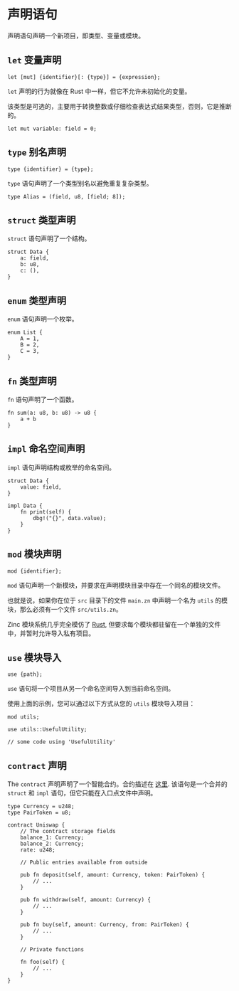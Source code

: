 # 声明语句

声明语句声明一个新项目，即类型、变量或模块。

## `let` 变量声明

`let [mut] {identifier}[: {type}] = {expression};`

`let` 声明的行为就像在 Rust 中一样，但它不允许未初始化的变量。

该类型是可选的，主要用于转换整数或仔细检查表达式结果类型，否则，它是推断的。

```rust,no_run,noplaypen
let mut variable: field = 0;
```

## `type` 别名声明

`type {identifier} = {type};`

`type` 语句声明了一个类型别名以避免重复复杂类型。

```rust,no_run,noplaypen
type Alias = (field, u8, [field; 8]);
```

## `struct` 类型声明

`struct` 语句声明了一个结构。

```rust,no_run,noplaypen
struct Data {
    a: field,
    b: u8,
    c: (),
}
```

## `enum` 类型声明

`enum` 语句声明一个枚举。

```rust,no_run,noplaypen
enum List {
    A = 1,
    B = 2,
    C = 3,
}
```

## `fn` 类型声明

`fn` 语句声明了一个函数。

```rust,no_run,noplaypen
fn sum(a: u8, b: u8) -> u8 {
    a + b
}
```

## `impl` 命名空间声明

`impl` 语句声明结构或枚举的命名空间。

```rust,no_run,noplaypen
struct Data {
    value: field,
}

impl Data {
    fn print(self) {
        dbg!("{}", data.value);
    }
}
```

## `mod` 模块声明

`mod {identifier};`

`mod` 语句声明一个新模块，并要求在声明模块目录中存在一个同名的模块文件。

也就是说，如果你在位于 `src` 目录下的文件 `main.zn` 中声明一个名为 `utils` 的模块，那么必须有一个文件 `src/utils.zn`。

Zinc 模块系统几乎完全模仿了 [Rust](https://doc.rust-lang.org/book/second-edition/ch07-00-modules.html),
但要求每个模块都驻留在一个单独的文件中，并暂时允许导入私有项目。

## `use` 模块导入

`use {path};`

`use` 语句将一个项目从另一个命名空间导入到当前命名空间。

使用上面的示例，您可以通过以下方式从您的 `utils` 模块导入项目：

```rust,no_run,noplaypen
mod utils;

use utils::UsefulUtility;

// some code using 'UsefulUtility'
```

## `contract` 声明

The `contract` 声明声明了一个智能合约。合约描述在
[这里](../07-smart-contracts/00-overview.md).
该语句是一个合并的 `struct` 和 `impl` 语句，但它只能在入口点文件中声明。

```rust,no_run,noplaypen
type Currency = u248;
type PairToken = u8;

contract Uniswap {
    // The contract storage fields     
    balance_1: Currency;
    balance_2: Currency;    
    rate: u248;
    
    // Public entries available from outside   
    
    pub fn deposit(self, amount: Currency, token: PairToken) {
        // ...
    }

    pub fn withdraw(self, amount: Currency) {
        // ...
    }
    
    pub fn buy(self, amount: Currency, from: PairToken) {
        // ...
    }
    
    // Private functions
    
    fn foo(self) {
        // ...
    }
}
```
